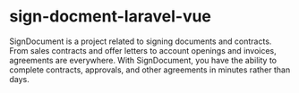 # sign-docment-laravel-vue
SignDocument is a project related to signing documents and contracts. From sales contracts and offer letters to account openings and invoices, agreements are everywhere. With SignDocument, you have the ability to complete contracts, approvals, and other agreements in minutes rather than days.
